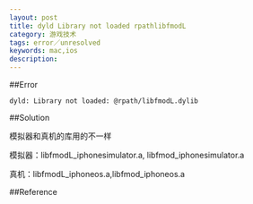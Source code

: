 ```yaml
---
layout: post
title: dyld Library not loaded rpathlibfmodL
category: 游戏技术
tags: error／unresolved
keywords: mac,ios
description: 
---	
```



##Error

```
dyld: Library not loaded: @rpath/libfmodL.dylib
```

##Solution

模拟器和真机的库用的不一样

模拟器：libfmodL_iphonesimulator.a, libfmod_iphonesimulator.a

真机：libfmodL_iphoneos.a,libfmod_iphoneos.a

##Reference